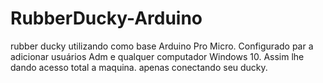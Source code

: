 # RubberDucky-Arduino
rubber ducky utilizando como base Arduino Pro Micro.
Configurado par a adicionar  usuários Adm e qualquer computador Windows 10.
Assim lhe dando acesso total a maquina.
apenas conectando seu ducky.

